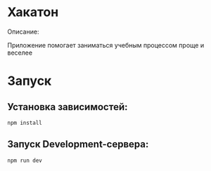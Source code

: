 # Хакатон

Описание:

Приложение помогает заниматься учебным процессом проще и веселее 
# Запуск

## Установка зависимостей:
```
npm install
```

## Запуск Development-сервера:
```
npm run dev
```
